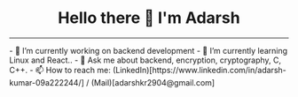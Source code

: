 <h1 align="center">Hello there 👋 I'm Adarsh</h1>
<hr>
- 🔭 I’m currently working on backend development
- 🌱 I’m currently learning Linux and React..
- 💬 Ask me about backend, encryption, cryptography, C, C++.
- 📫 How to reach me: (LinkedIn)[https://www.linkedin.com/in/adarsh-kumar-09a222244/] / (Mail)[adarshkr2904@gmail.com]


